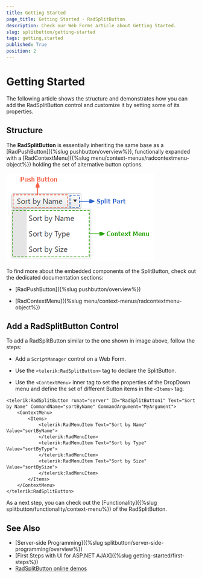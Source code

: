 ```yaml
---
title: Getting Started
page_title: Getting Started - RadSplitButton
description: Check our Web Forms article about Getting Started.
slug: splitbutton/getting-started
tags: getting,started
published: True
position: 2
---
```


# Getting Started

The following article shows the structure and demonstrates how you can add the RadSplitButton control and customize it by setting some of its properties.

## Structure

The **RadSplitButton** is essentially inheriting the same base as a [RadPushButton]({%slug pushbutton/overview%}), functionally expanded with a [RadContextMenu]({%slug menu/context-menus/radcontextmenu-object%}) holding the set of alternative button options.

![SplitButton Structure](images/splitbutton_structure.png)

To find more about the embedded components of the SplitButton, check out the dedicated documentation sections:

 - [RadPushButton]({%slug pushbutton/overview%}) 

 - [RadContextMenu]({%slug menu/context-menus/radcontextmenu-object%})

## Add a RadSplitButton Control

To add a RadSplitButton similar to the one shown in image above, follow the steps:

 - Add a `ScriptManager` control on a Web Form.

 - Use the `<telerik:RadSplitButton>` tag to declare the SplitButton.

 - Use the `<ContextMenu>` inner tag to set the properties of the DropDown menu and define the set of different Button items in the `<Items>` tag.

````ASPX
<telerik:RadSplitButton runat="server" ID="RadSplitButton1" Text="Sort by Name" CommandName="sortByName" CommandArgument="MyArgument">
    <ContextMenu>
        <Items>
            <telerik:RadMenuItem Text="Sort by Name" Value="sortByName">
            </telerik:RadMenuItem>
            <telerik:RadMenuItem Text="Sort by Type" Value="sortByType">
            </telerik:RadMenuItem>
            <telerik:RadMenuItem Text="Sort by Size" Value="sortBySize">
            </telerik:RadMenuItem>
        </Items>
    </ContextMenu>
</telerik:RadSplitButton>
````

As a next step, you can check out the [Functionality]({%slug splitbutton/functionality/context-menu%}) of the RadSplitButton.

## See Also

 * [Server-side Programming]({%slug splitbutton/server-side-programming/overview%})
 * [First Steps with UI for ASP.NET AJAX]({%slug getting-started/first-steps%})
 * [RadSplitButton online demos](https://demos.telerik.com/aspnet-ajax/splitbutton/overview/defaultcs.aspx)

